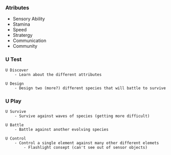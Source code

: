 ### Atributes

- Sensory Ability
- Stamina
- Speed
- Stratergy
- Communication
- Community


### U Test
	
	U Discover
		- Learn about the different attributes

	U Design
		- Design two (more?) different species that will battle to survive

### U Play

	U Survive
		- Survive against waves of species (getting more difficult)

	U Battle
		- Battle against another evolving species
	
	U Control
		- Control a single element against many other different elemets
			- Flashlight consept (can't see out of sensor objects)